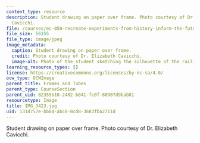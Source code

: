 ```yaml
---
content_type: resource
description: Student drawing on paper over frame. Photo courtesy of Dr. Elizabeth
  Cavicchi.
file: /courses/ec-050-recreate-experiments-from-history-inform-the-future-from-the-past-galileo-january-iap-2010/131d757ebb04abc88cd83683fba2711d_IMG_3423.jpg
file_size: 56155
file_type: image/jpeg
image_metadata:
  caption: Student drawing on paper over frame.
  credit: Photo courtesy of Dr. Elizabeth Cavicchi.
  image-alt: Photo of the student sketching the silhouette of the railing.
learning_resource_types: []
license: https://creativecommons.org/licenses/by-nc-sa/4.0/
ocw_type: OCWImage
parent_title: Frames and Tubes
parent_type: CourseSection
parent_uid: 82355b10-2482-b041-fc0f-80987d9bab81
resourcetype: Image
title: IMG_3423.jpg
uid: 131d757e-bb04-abc8-8cd8-3683fba2711d
---
```

Student drawing on paper over frame. Photo courtesy of Dr. Elizabeth Cavicchi.